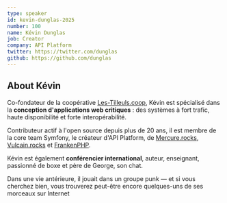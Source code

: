```yaml
---
type: speaker
id: kevin-dunglas-2025
number: 100
name: Kévin Dunglas
job: Creator
company: API Platform
twitter: https://twitter.com/dunglas
github: https://github.com/dunglas
---
```


## About Kévin

Co-fondateur de la coopérative [Les-Tilleuls.coop](https://les-tilleuls.coop/en), Kévin est spécialisé dans la **conception d'applications web critiques** : des systèmes à fort trafic, haute disponibilité et forte interopérabilité.

Contributeur actif à l'open source depuis plus de 20 ans, il est membre de la core team Symfony, le créateur d'API Platform, de [Mercure.rocks](https://mercure.rocks/), [Vulcain.rocks](https://github.com/dunglas/vulcain) et [FrankenPHP](https://frankenphp.dev/).

Kévin est également **conférencier international**, auteur, enseignant, passionné de boxe et père de George, son chat.

Dans une vie antérieure, il jouait dans un groupe punk — et si vous cherchez bien, vous trouverez peut-être encore quelques-uns de ses morceaux sur Internet
